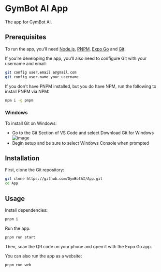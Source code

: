 # GymBot AI App

The app for GymBot AI.

## Prerequisites

To run the app, you'll need [Node.js](https://nodejs.org/en/download/),
[PNPM](https://pnpm.io), [Expo Go](https://apps.apple.com/us/app/expo-go/id982107779)
and [Git](https://git-scm.com).

If you're developing the app, you'll also need to configure Git with your username
and email:

```sh
git config user.email a@gmail.com
git config user.name your_username
```

If you don't have PNPM installed, but you do have NPM, run the following to install
PNPM via NPM:

```sh
npm i -g pnpm
```

### Windows

To install Git on Windows:

- Go to the Git Section of VS Code and select Download Git for Windows
  ![image](https://github.com/GymBotAI/App/assets/94528565/4707d973-ab8a-4ba6-bb21-bd87c6b8690f)
- Begin setup and be sure to select Windows Console when prompted

## Installation

First, clone the Git repository:

```sh
git clone https://github.com/GymBotAI/App.git
cd App
```

## Usage

Install dependencies:

```sh
pnpm i
```

Run the app:

```sh
pnpm run start
```

Then, scan the QR code on your phone and open it with the Expo Go app.

You can also run the app as a website:

```sh
pnpm run web
```
